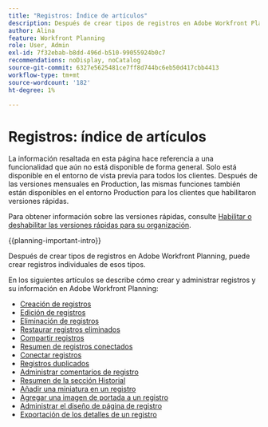 ```yaml
---
title: "Registros: Índice de artículos"
description: Después de crear tipos de registros en Adobe Workfront Planning, puede crear registros individuales de esos tipos. En los siguientes artículos se describe cómo crear y administrar registros y su información en Adobe Workfront Planning.
author: Alina
feature: Workfront Planning
role: User, Admin
exl-id: 7f32ebab-b8dd-496d-b510-99055924b0c7
recommendations: noDisplay, noCatalog
source-git-commit: 6327e5625481ce7ff8d744bc6eb50d417cbb4413
workflow-type: tm+mt
source-wordcount: '182'
ht-degree: 1%

---
```



# Registros: índice de artículos

<span class="preview">La información resaltada en esta página hace referencia a una funcionalidad que aún no está disponible de forma general. Solo está disponible en el entorno de vista previa para todos los clientes. Después de las versiones mensuales en Production, las mismas funciones también están disponibles en el entorno Production para los clientes que habilitaron versiones rápidas. </span>

<span class="preview">Para obtener información sobre las versiones rápidas, consulte [Habilitar o deshabilitar las versiones rápidas para su organización](/help/quicksilver/administration-and-setup/set-up-workfront/configure-system-defaults/enable-fast-release-process.md). </span>

{{planning-important-intro}}

Después de crear tipos de registros en Adobe Workfront Planning, puede crear registros individuales de esos tipos.

En los siguientes artículos se describe cómo crear y administrar registros y su información en Adobe Workfront Planning:

* [Creación de registros](/help/quicksilver/planning/records/create-records.md)
* [Edición de registros](/help/quicksilver/planning/records/edit-records.md)
* [Eliminación de registros](/help/quicksilver/planning/records/delete-records.md)
* <span class="preview">[Restaurar registros eliminados](/help/quicksilver/planning/records/restore-deleted-records.md)</span>
* [Compartir registros](/help/quicksilver/planning/records/share-records.md)
* [Resumen de registros conectados](/help/quicksilver/planning/records/connected-records-overview.md)
* [Conectar registros](/help/quicksilver/planning/records/connect-records.md)
* [Registros duplicados](/help/quicksilver/planning/records/copy-or-duplicate-records.md)
* [Administrar comentarios de registro](/help/quicksilver/planning/records/manage-record-comments.md)
* [Resumen de la sección Historial](/help/quicksilver/planning/records/history-section-overview.md)
* [Añadir una miniatura en un registro](/help/quicksilver/planning/records/add-thumbnails-to-records.md)
* [Agregar una imagen de portada a un registro](/help/quicksilver/planning/records/add-a-cover-image-to-a-record.md)
* [Administrar el diseño de página de registro](/help/quicksilver/planning/records/manage-the-record-page.md)
* [Exportación de los detalles de un registro](/help/quicksilver/planning/records/export-the-record-page.md)
